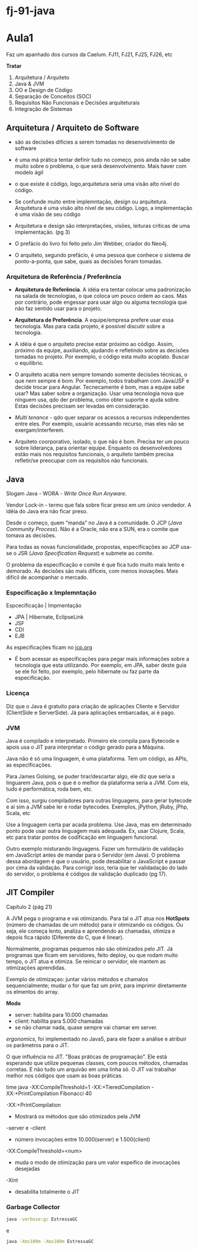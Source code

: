 # fj-91-java

# Aula1

Faz um apanhado dos cursos da Caelum. FJ11, FJ21, FJ25, FJ26, etc

**Tratar**
1. Arquitetura / Arquiteto
2. Java & JVM
3. OO e Design de Código
4. Separação de Conceitos (SOC)
5. Requisitos Não Funcionais e Decisões arquiteturais
6. Integração de Sistemas

## Arquitetura / Arquiteto de Software

* são as decisões difícies a serem tomadas no desenvolvimento de software
* é uma má prática tentar definir tudo no começo, pois ainda não se sabe muito sobre o problema, o que será desenvolvimento. Mais haver com modelo ágil
* o que existe é código, logo,arquitetura seria uma visão alto nível do código.
* Se confunde muito entre implemntação, design ou arquitetura. Arquitetura é uma visão alto nível de seu código. Logo, a implementação é uma visão de seu código
* Arquitetura e design são interpretações, visões, leituras críticas de uma implementação. (pg 3)

* O prefácio do livro foi feito pelo Jim Webber, criador do Neo4j.

* O arquiteto, segundo prefácio, é uma pessoa que conhece o sistema de ponto-a-ponta, que sabe, quais as decisões foram tomadas.

### Arquitetura de Referência / Preferência

* **Arquitetura de Referência**. A idéia era tentar colocar uma padronização na salada de tecnologias, o que coloca um pouco ordem ao caos. Mas por contrário, pode engessar para usar algo ou alguma tecnologia que não faz sentido usar para o projeto.
* **Arquitetura de Preferência**. A equipe/empresa prefere usar essa tecnologia. Mas para cada projeto, é possível discutir sobre a tecnologia.

* A idéia é que o arquiteto precise estar próximo ao código. Assim, próximo da equipe, auxiliando, ajudando e refletindo sobre as decisões tomadas no projeto. Por exemplo, o código esta muito acoplato. Buscar o equilibrio.
* O arquiteto acaba nem sempre tomando somente decisões técnicas, o que nem sempre é bom. Por exemplo, todos trabalham com Java/JSF e decide trocar para Angular. Tecnecamente é bom, mas a equipe sabe usar? Mas saber sobre a organização. Usar uma tecnologia nova que ninguem usa, qdo der problema, como obter suporte e ajuda sobre. Estas decisões precisam ser levadas em consideração.

* *Multi tenance* - qdo quer separar os acessos a recursos independentes entre eles. Por exemplo, usuário acessando recurso, mas eles não se exergam/interferem.

* Arquiteto coorporativo, isolado, o que não é bom. Precisa ter um pouco sobre liderança, para orientar equipe. Enquanto os desenvolvedores estão mais nos requisitos funcionais, o arquiteto também precisa refletir/se preocupar com os requisitos não funcionais.

## Java

Slogam Java - WORA - *Write Once Run Anyware*.

Vendor Lock-in - termo que fala sobre ficar preso em um único vendedor. A idéia do Java era não ficar preso.

Desde o começo, quem "manda" no Java é a comunidade. O JCP (*Java Community Process*). Não é a Oracle, não era a SUN, era o comite que tomava as decisões.

Para todas as novas funcionalidade, propostas, especificações ao JCP usa-se o JSR (*Java Specification Request*) e submete ao comite.

O problema da especificação e comite é que fica tudo muito mais lento e demorado. As decisões são mais difíceis, com menos inovações. Mais difícil de acompanhar o mercado.

### Especificação x Implemntação

Espcecificação | Impmentação
* JPA | Hibernate, EclipseLink
* JSF
* CDI
* EJB

As especificações ficam no [jcp.org](https://www.jcp.org)

* É bom acessar as especificações para pegar mais informações sobre a tecnologia que esta utilizando. Por exemplo, em JPA, saber deste guia se ele foi feito, por exemplo, pelo hibernate ou faz parte da especificação.

### Licença

Diz que o Java é gratuíto para criação de aplicações Cliente e Servidor (ClientSide e ServerSide). Já para aplicações embarcadas, ai é pago.

### JVM
Java é compilado e interpretado. Primeiro ele compila para Bytecode e apois usa o JIT para interpretar o código gerado para a Máquina.

Java não é só uma linguagem, é uma plataforma. Tem um código, as APIs, as especificações.

Para James Golsing, se puder tirar/descartar algo, ele diz que seria a linguarem Java, pois o que é o melhor da plataforma seria a JVM. Com ela, tudo é performática, roda bem, etc.

Com isso, surgiu compiladores para outras linguagens, para gerar bytecode e ai sim a JVM sabe ler e rodar bytecodes. Exemplos, jPython, jRuby, jPhp, Scala, etc

Use a linguagem certa par acada problema. Use Java, mas em determinado ponto pode usar outra linguagem mais adequada. Ex, usar Clojure, Scala, etc para tratar pontos de codificação em linguagem funcional.

Outro exemplo misturando linguagens. Fazer um formulário de validação em JavaScript antes de mandar para o Servidor (em Java). O problema dessa abordagem é que o usuário, pode desabilitar o JavaScript e passar por cima da validação. Para corrigir isso, teria que ter validadação do lado do servidor, o problema é códigos de validação duplicado (pg 17).

## JIT Compiler

Capítulo 2 (pág 21)

A JVM pega o programa e vai otimizando. Para tal o JIT atua nos **HotSpots** (número de chamadas de um método) para ir otimizando os códigos. Ou seja, ele começa lento, analiza e aprendendo as chamadas, otimiza e depois fica rápido (Diferente do C, que é linear). 

Normalmente, programas pequenos não são otimizados pelo JIT. Já programas que ficam em servidores, feito deploy, ou que rodam muito tempo, o JIT atua e otimiza. Se reinicar o servidor, ele mantem as otimizações aprendidas.

Exemplo de otimizaçao: juntar vários métodos e chamalos sequencialmente; mudar o for que faz um print, para imprimir diretamente os elmentos do array.

**Modo**
* server: habilita para 10.000 chamadas
* client: habilita para 5.000 chamadas
* se não chamar nada, quase sempre vai chamar em server.

*ergonomics*, foi implementado no Java5, para ele fazer a análise e atribuir os parâmetros para o JIT.

O que influência no JIT. "Boas práticas de programação". Ele está esperando que utilize pequenas classes, com poucos métodos, chamadas corretas. E não tudo um arquivão em uma linha só. O JIT vai trabalhar melhor nos códigos que usam as boas práticas.

time java -XX:CompileThreshold=1 -XX:+TieredCompilation -XX:+PrintCompilation Fibonacci 40

-XX:+PrintCompilation
* Mostrará os métodos que são otimizados pela JVM

-server e -client
* número invocações entre 10.000(server) e 1.500(client)

-XX:CompileThreshold=\<num>
* muda o modo de otimização para um valor espeifico de invocações desejadas 

-Xint
* desabilita totalmente o JIT

### Garbage Collector

```bash
java -verbose:gc EstressaGC
```
e

```bash
java -Xms100m -Xmx100m EstressaGC
```